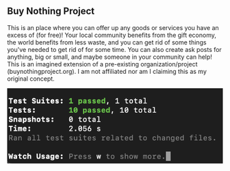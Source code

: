 ## Buy Nothing Project

This is an place where you can offer up any goods or services you have an excess of (for free)! Your local community benefits from the gift economy, the world benefits from less waste, and you can get rid of some things you've needed to get rid of for some time. You can also create ask posts for anything, big or small, and maybe someone in your community can help! This is an imagined extension of a pre-existing organization/project (buynothingproject.org). I am not affiliated nor am I claiming this as my original concept.

![My tests passed](/public/tests.png)
